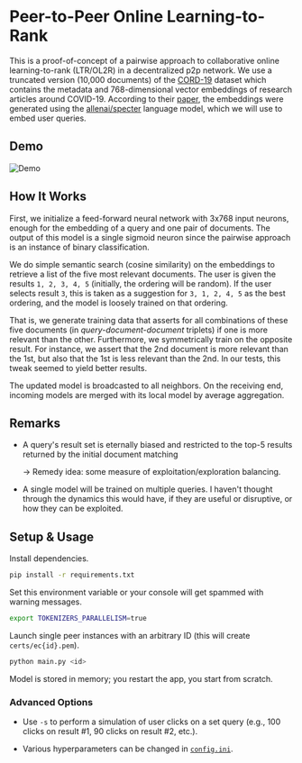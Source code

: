 # Peer-to-Peer Online Learning-to-Rank

This is a proof-of-concept of a pairwise approach to collaborative online learning-to-rank (LTR/OL2R) in a decentralized p2p network.
We use a truncated version (10,000 documents) of the [CORD-19](https://www.kaggle.com/datasets/allen-institute-for-ai/CORD-19-research-challenge) dataset
which contains the metadata and 768-dimensional vector embeddings of research articles around COVID-19.
According to their [paper](https://arxiv.org/pdf/2004.10706.pdf), the embeddings were generated using the [allenai/specter](https://huggingface.co/allenai/specter) language model, which we will use to embed user queries.

## Demo

![Demo](https://github.com/mg98/p2p-ol2r/assets/22933507/003e636d-857c-4089-9955-9ac19d16927a)

## How It Works

First, we initialize a feed-forward neural network with 3x768 input neurons, enough for the embedding of a query and one pair of documents.
The output of this model is a single sigmoid neuron since the pairwise approach is an instance of binary classification.

We do simple semantic search (cosine similarity) on the embeddings to retrieve a list of the five most relevant documents.
The user is given the results `1, 2, 3, 4, 5` (initially, the ordering will be random).
If the user selects result `3`, this is taken as a suggestion for `3, 1, 2, 4, 5` as the best ordering, and the model is loosely trained on that ordering.

That is, we generate training data that asserts for all combinations of these five documents (in _query-document-document_ triplets) if one is more relevant than the other.
Furthermore, we symmetrically train on the opposite result.
For instance, we assert that the 2nd document is more relevant than the 1st, but also that the 1st is less relevant than the 2nd.
In our tests, this tweak seemed to yield better results.

The updated model is broadcasted to all neighbors.
On the receiving end, incoming models are merged with its local model by average aggregation.

## Remarks

- A query's result set is eternally biased and restricted to the top-5 results returned by the initial document matching

  → Remedy idea: some measure of exploitation/exploration balancing.
- A single model will be trained on multiple queries. I haven't thought through the dynamics this would have, if they are useful or disruptive, or how they can be exploited.

## Setup & Usage

Install dependencies.

```bash
pip install -r requirements.txt
```

Set this environment variable or your console will get spammed with warning messages.

```bash
export TOKENIZERS_PARALLELISM=true
```

Launch single peer instances with an arbitrary ID (this will create `certs/ec{id}.pem`).

```bash
python main.py <id>
```

Model is stored in memory; you restart the app, you start from scratch.

### Advanced Options

- Use `-s` to perform a simulation of user clicks on a set query
(e.g., 100 clicks on result #1, 90 clicks on result #2, etc.).

- Various hyperparameters can be changed in [`config.ini`](./config.ini).
